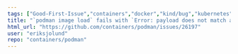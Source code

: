 ```yaml
---
tags: ["Good-First-Issue","containers","docker","kind/bug","kubernetes","linux","oci","triaged"]
title: "`podman image load` fails with `Error: payload does not match any of the supported image formats:` on a system with low disk space"
html_url: "https://github.com/containers/podman/issues/26197"
user: "eriksjolund"
repo: "containers/podman"
---
```



